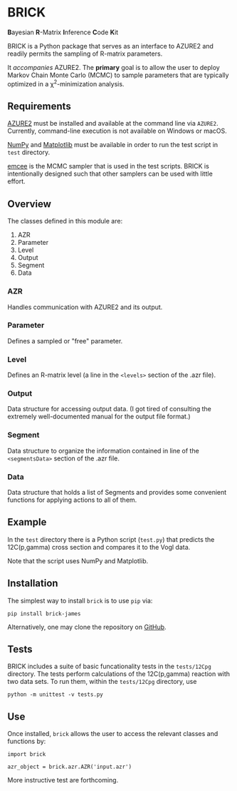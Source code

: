 # BRICK

**B**ayesian **R**-Matrix **I**nference **C**ode **K**it

BRICK is a Python package that serves as an interface to AZURE2 and readily
permits the sampling of R-matrix parameters.

It _accompanies_ AZURE2. The **primary** goal is to allow the user to deploy
Markov Chain Monte Carlo (MCMC) to sample parameters that are typically
optimized in a &chi;<sup>2</sup>-minimization analysis.

## Requirements

[AZURE2](https://azure.nd.edu) must be installed and available at the command
line via `AZURE2`. Currently, command-line execution is not available on Windows
or macOS.

[NumPy](https://numpy.org) and [Matplotlib](https://matplotlib.org/) must be
available in order to run the test script in `test` directory.

[emcee](https://pypi.org/project/emcee/) is the MCMC sampler that is used in the
test scripts. BRICK is intentionally designed such that other samplers can be
used with little effort.

## Overview

The classes defined in this module are:

1. AZR
2. Parameter
3. Level
4. Output
5. Segment
6. Data

### AZR

Handles communication with AZURE2 and its output.

### Parameter

Defines a sampled or "free" parameter.

### Level

Defines an R-matrix level (a line in the `<levels>` section of the .azr file).

### Output

Data structure for accessing output data. (I got tired of consulting the
extremely well-documented manual for the output file format.)

### Segment

Data structure to organize the information contained in line of the
`<segmentsData>` section of the .azr file.

### Data

Data structure that holds a list of Segments and provides some convenient
functions for applying actions to all of them.

## Example

In the `test` directory there is a Python script (`test.py`) that predicts the
12C(p,gamma) cross section and compares it to the Vogl data.

Note that the script uses NumPy and Matplotlib.

## Installation

The simplest way to install `brick` is to use `pip` via:

```
pip install brick-james
```

Alternatively, one may clone the repository on
[GitHub](https://github.com/odell/brick).

## Tests

BRICK includes a suite of basic funcationality tests in the `tests/12Cpg`
directory. The tests perform calculations of the 12C(p,gamma) reaction with two
data sets. To run them, within the `tests/12Cpg` directory, use

```
python -m unittest -v tests.py
```


## Use

Once installed, `brick` allows the user to access the relevant classes and
functions by:

```
import brick

azr_object = brick.azr.AZR('input.azr')
```

More instructive test are forthcoming.
